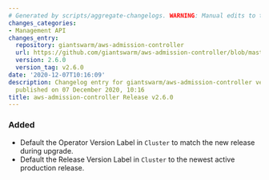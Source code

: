 ```yaml
---
# Generated by scripts/aggregate-changelogs. WARNING: Manual edits to this files will be overwritten.
changes_categories:
- Management API
changes_entry:
  repository: giantswarm/aws-admission-controller
  url: https://github.com/giantswarm/aws-admission-controller/blob/master/CHANGELOG.md#260---2020-12-07
  version: 2.6.0
  version_tag: v2.6.0
date: '2020-12-07T10:16:09'
description: Changelog entry for giantswarm/aws-admission-controller version 2.6.0,
  published on 07 December 2020, 10:16
title: aws-admission-controller Release v2.6.0
---
```


### Added
- Default the Operator Version Label in `Cluster` to match the new release during upgrade.
- Default the Release Version Label in `Cluster` to the newest active production release.
